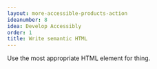 ```yaml
---
layout: more-accessible-products-action
ideanumber: 8
idea: Develop Accessibly
order: 1
title: Write semantic HTML
---
```


Use the most appropriate HTML element for thing.